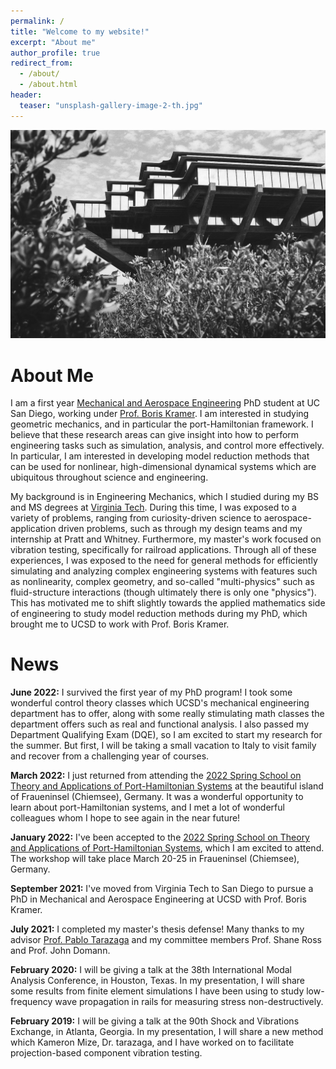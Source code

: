 ```yaml
---
permalink: /
title: "Welcome to my website!"
excerpt: "About me"
author_profile: true
redirect_from: 
  - /about/
  - /about.html
header:
  teaser: "unsplash-gallery-image-2-th.jpg"
---
```


![](/images/giesel.jpg)

About Me
======

I am a first year [Mechanical and Aerospace Engineering](https://mae.ucsd.edu/) PhD student at UC San Diego, working under [Prof. Boris Kramer](http://kramer.ucsd.edu/index.html). 
I am interested in studying geometric mechanics, and in particular the port-Hamiltonian framework. 
I believe that these research areas can give insight into how to perform engineering tasks such as simulation, analysis, and control more effectively. 
In particular, I am interested in developing model reduction methods that can be used for nonlinear, high-dimensional dynamical systems which are ubiquitous throughout science and engineering. 

My background is in Engineering Mechanics, which I studied during my BS and MS degrees at [Virginia Tech](https://beam.vt.edu/graduate/mechanics.html). 
During this time, I was exposed to a variety of problems, ranging from curiosity-driven science to aerospace-application driven problems, such as through my design teams and my internship at Pratt and Whitney. 
Furthermore, my master's work focused on vibration testing, specifically for railroad applications. 
Through all of these experiences, I was exposed to the need for general methods for efficiently simulating and analyzing complex engineering systems with features such as nonlinearity, complex geometry, and so-called "multi-physics" such as fluid-structure interactions (though ultimately there is only one "physics"). 
This has motivated me to shift slightly towards the applied mathematics side of engineering to study model reduction methods during my PhD, which brought me to UCSD to work with Prof. Boris Kramer.


News
======
**June 2022:** I survived the first year of my PhD program! I took some wonderful control theory classes which UCSD's mechanical engineering department has to offer, along with some really stimulating math classes the department offers such as real and functional analysis. I also passed my Department Qualifying Exam (DQE), so I am excited to start my research for the summer. But first, I will be taking a small vacation to Italy to visit family and recover from a challenging year of courses.

**March 2022:** I just returned from attending the [2022 Spring School on Theory and Applications of Port-Hamiltonian Systems](https://www.epc.ed.tum.de/rt/phs2022/) at the beautiful island of Fraueninsel (Chiemsee), Germany. It was a wonderful opportunity to learn about port-Hamiltonian systems, and I met a lot of wonderful colleagues whom I hope to see again in the near future! 

**January 2022:** I've been accepted to the [2022 Spring School on Theory and Applications of Port-Hamiltonian Systems](https://www.epc.ed.tum.de/rt/phs2022/), which I am excited to attend. The workshop will take place March 20-25 in Fraueninsel (Chiemsee), Germany.

**September 2021:** I've moved from Virginia Tech to San Diego to pursue a PhD in Mechanical and Aerospace Engineering at UCSD with Prof. Boris Kramer. 

**July 2021:** I completed my master's thesis defense! Many thanks to my advisor [Prof. Pablo Tarazaga](https://engineering.tamu.edu/mechanical/profiles/tarazaga-pablo.html) and my committee members Prof. Shane Ross and Prof. John Domann.

**February 2020:** I will be giving a talk at the 38th International Modal Analysis Conference, in Houston, Texas. In my presentation, I will share some results from finite element simulations I have been using to study low-frequency wave propagation in rails for measuring stress non-destructively.

**February 2019:** I will be giving a talk at the 90th Shock and Vibrations Exchange, in Atlanta, Georgia. In my presentation, I will share a new method which Kameron Mize, Dr. tarazaga, and I have worked on to facilitate projection-based component vibration testing.

